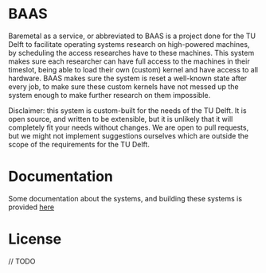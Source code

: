
# BAAS

Baremetal as a service, or abbreviated to BAAS is a project done for the TU Delft to facilitate operating systems 
research on high-powered machines, by scheduling the access researches have to these machines. This system makes sure
each researcher can have full access to the machines in their timeslot, being able to load their own (custom) kernel and have
access to all hardware. BAAS makes sure the system is reset a well-known state after every job, to make sure these custom kernels
have not messed up the system enough to make further research on them impossible.

Disclaimer: this system is custom-built for the needs of the TU Delft. It is open source, and written to be extensible,
but it is unlikely that it will completely fit your needs without changes. We are open to pull requests, 
but we might not implement suggestions ourselves which are outside the scope of the requirements for the TU Delft.

# Documentation

Some documentation about the systems, and building these systems is provided [here](./docs/index.md)

# License

// TODO